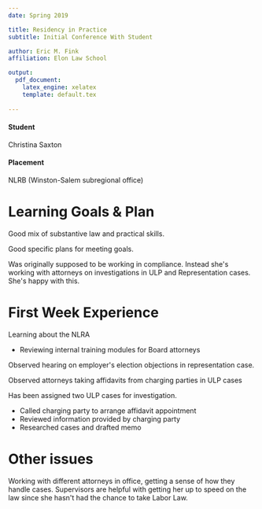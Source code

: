 ```yaml
---
date: Spring 2019

title: Residency in Practice
subtitle: Initial Conference With Student

author: Eric M. Fink
affiliation: Elon Law School

output: 
  pdf_document:
    latex_engine: xelatex
    template: default.tex
    
---
```



#### Student

Christina Saxton

#### Placement

NLRB (Winston-Salem subregional office)

# Learning Goals & Plan

Good mix of substantive law and practical skills. 

Good specific plans for meeting goals. 

Was originally supposed to be working in compliance. Instead she's working with attorneys on investigations in ULP and Representation cases. She's happy with this. 

# First Week Experience 

Learning about the NLRA 
- Reviewing internal training modules for Board attorneys 

Observed hearing on employer's election objections in representation case.

Observed attorneys taking affidavits from charging parties in ULP cases 

Has been assigned two ULP cases for investigation. 
- Called charging party to arrange affidavit appointment
- Reviewed information provided by charging party 
- Researched cases and drafted memo

# Other issues 

Working with different attorneys in office, getting a sense of how they handle cases. Supervisors are helpful with getting her up to speed on the law since she hasn't had the chance to take Labor Law. 